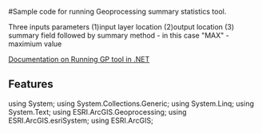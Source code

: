 #Sample code for running Geoprocessing summary statistics tool.

Three inputs parameters
(1)input layer location
(2)output location
(3) summary field followed by summary method - in this case "MAX" - maximium value

[Documentation on Running GP tool in .NET](http://help.arcgis.com/en/sdk/10.0/arcobjects_net/conceptualhelp/index.html#//0001000003rr000000)

## Features

using System;
using System.Collections.Generic;
using System.Linq;
using System.Text;
using ESRI.ArcGIS.Geoprocessing;
using ESRI.ArcGIS.esriSystem;
using ESRI.ArcGIS;



